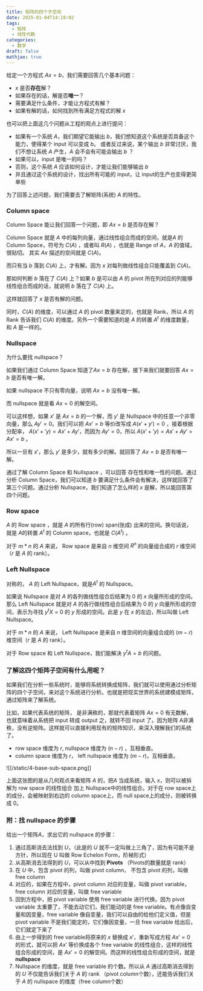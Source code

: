 ```yaml
---
title: 矩阵的四个子空间
date: 2025-01-04T14:19:02
tags:
  - 矩阵
  - 线性代数
categories:
  - 数学
draft: false
mathjax: true
---
```

给定一个方程式 $Ax = b$，我们需要回答几个基本问题：
* $x$ 是否**存在**解？
* 如果存在的话，解是否**唯一**？
* 需要满足什么条件，才能让方程式有解？
* 如果有解的话，如何找到所有满足方程式的解 $x$

也可以把上面这几个问题从工程的观点上进行提问：
* 如果有一个系统 $A$，我们期望它能输出 $b$，我们想知道这个系统是否具备这个能力，使得某个 input 可以变成 $b$。 或者反过来说，某个输出 $b$ 非常讨厌，我们不想让系统 $A$ 产生，$A$ 会不会有可能会输出 $b$ ？
* 如果可以，input 是唯一的吗？
* 否则，这个系统 $A$ 应该如何设计，才能让我们能够输出 $b$
* 并且通过这个系统的设计，找出所有可能的 input，让 input的生产也变得更简单些

为了回答上述问题，我们需要去了解矩阵(系统) $A$ 的特性。

### Column space

Column Space 能让我们回答一个问题，即 $Ax = b$ 是否存在解？

Column Space 就是 $A$ 中的每列向量，通过线性组合而成的空间，就是$A$ 的 Column Space，符号为 $C(A)$ ，或者叫 $R(A)$ ，也就是 Range of $A$，$A$ 的值域，很贴切。 其实 $Ax$ 描述的空间就是 $C(A)$。

而只有当 $b$ 落到 $C(A)$ 上，才有解。因为 $x$ 对每列做线性组合只能覆盖到 $C(A)$。

那如何判断 $b$ 落在了 $C(A)$ 上？如果 $b$ 是可以由 $A$ 的 pivot 所在列对应的列能够线性组合而成的话，就说明 $b$ 落在了 $C(A)$ 上。

这样就回答了 $x$ 是否有解的问题。

同时，$C(A)$ 的维度，可以通过 $A$ 的 pivot 数量来定的，也就是 Rank，所以 $A$ 的 Rank 告诉我们 $C(A)$ 的维度。另外一个需要知道的是 $A$ 的转置 $A^t$ 的维度数量，和 $A$ 是一样的。

### Nullspace

为什么要找 nullspace？

如果我们通过 Column Space 知道了$Ax = b$ 存在解，接下来我们就要回答 $Ax = b$ 是否有唯一解。

如果 nullspace 不只有零向量，说明 $Ax = b$ 没有唯一解。

而 nullspace 就是看 $Ax = 0$ 的解空间。

可以这样想，如果 $x'$ 是 $Ax = b$ 的一个解，而 $y'$ 是 Nullspace 中的任意一个非零向量，那么 $Ay' = 0$。我们可以把 $Ax' = b$ 等价改写成 $A(x' + y') = 0$ ，接着根据分配率， $A(x' + 'y) = Ax' + Ay'$，而因为 $Ay' = 0$，所以 $A(x' + 'y) = Ax' + Ay' = Ax' = b$ 。

所以一旦有 $x'$，那么 $y'$ 是多少，就有多少的解。就回答了 $Ax = b$ 是否有唯一解。

通过了解 Column Space 和 Nullspace ，可以回答 存在性和唯一性的问题。通过分析 Column Space，我们可以知道 $b$ 要满足什么条件会有解决，这样就回答了第三个问题。通过分析 Nullspace，我们知道了怎么样的 $x$ 是解，所以能回答第四个问题。

### Row space

$A$ 的 Row space ，就是 $A$ 的所有行(row)  span(张成) 出来的空间。换句话说，就是 $A$的转置 $A^t$ 的 Column space，也就是 $C(A^t)$ 。

对于 $m*n$ 的 $A$  来说， Row space 是来自 $n$ 维空间 $R^n$ 的向量组合成的 $r$ 维空间（$r$ 是 $A$ 的 rank）。

### Left Nullspace

对称的， $A$ 的 Left Nullspace，就是$A^t$ 的 Nullspace。

如果说 Nullspace 是对 $A$ 的各列做线性组合后结果为 $0$ 的 $x$ 向量所形成的空间。
那么 Left Nullspace 就是对 $A$ 的各行做线性组合后结果为 $0$ 的 $y$ 向量所形成的空间，表示为寻找 $y^t X = 0$ 的 $y$ 形成的空间。此是 $y$ 在 $x$ 的左边，所以叫做 Left Nullspace。

对于 $m*n$ 的 $A$  来说， Left Nullspace 是来自 $n$ 维空间的向量组合成的 $(m-r)$ 维空间（$r$ 是 $A$ 的 rank）。

对于 Row space 和 Left Nullspace，我们能解决 $y^tA = b$ 的问题。


### 了解这四个矩阵子空间有什么用呢？

如果我们在分析一些系统时，能够将系统转换成矩阵，我们就可以使用通过分析矩阵的四个子空间，来对这个系统进行分析。也就是把现实世界的系统建模成矩阵，通过矩阵来了解系统。

比如，如果代表系统的矩阵， 是非满秩的，那就代表着矩阵 $Ax = 0$ 有无数解，也就意味着从系统把 input 转成 output 之，就转不回 input 了。因为矩阵 A非满秩，没有逆矩阵。这样就可以直接利用现有的矩阵知识，来深入理解我们的系统了。

* row space  维度为 $r$,  nullspace 维度为 $(n-r)$ ，互相垂直。
* column space 维度为 $r$，  left nullspace 维度为 $(m-r)$，互相垂直。

![[/static/4-base-sub-space.png]]

上面这张图的是从几何观点来看矩阵 $A$ 的，把$A$ 当成系统，输入 $x$，则可以被拆解为 row space 的线性组合 加上 Nullspace中的线性组合。对于在 row space上的成分，会被映射到右边的 column space上，而 null space上的成分，则被转换成 $0$。


### 附：找 nullspace 的步骤

给出一个矩阵$A$，求出它的 nullspace 的步骤：
1. 通过高斯消去法找到 $U$，（此是的 $U$ 就不一定叫做上三角了，因为有可能不是方针，所以现在 U 叫做 Row Echelon Form，阶梯形式）
2. 从高斯消去法得到的 $U$，可以从中找到 **Pivots** （Pivots的数量就是 rank）
3. 在 $U$ 中，包含 pivot 的列，叫做 pivot column， 不包含 pivot 的列，叫做 free column
4. 对应的，如果在方程中，pivot column 对应的变量，叫做 pivot variable，free column 对应的变量，叫做 free variable
5. 回到方程中，把 pivot variable 使用 free variable 进行代换。因为 pivot variable 太重要了，不能去动它们，我们能动的是 free variable。有点像自变量和因变量，free variable 像自变量，我们可以自由的给他们定义值，但是 pivot variable 不是我们能定的，它们像因变量，一旦 free variable 给出后，它们就定下来了
6. 由上一步得到的 free variable将原来的 $x$ 替换成 $x'$，重新写成方程 $Ax' = 0$ 的形式，就可以把 $Ax'$ 等价换成各个 free variable 的线性组合，这样的线性组合形成的空间，是 $Ax'= 0$ 的解空间。而这样的线性组合形成的空间，就是 **nullspace** 
7. Nullspace 的维度，就是 free variable 的个数。所以从 $A$ 通过高斯消去得到的 $U$ 不仅能告诉我们关于 $A$ 的 rank （pivot column个数），还能告诉我们关于 $A$ 的 nullspace 的维度（free column个数）